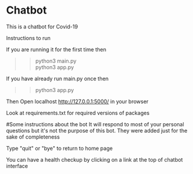 # Chatbot

This is a chatbot for Covid-19

Instructions to run

If you are running it for the first time then
>>python3 main.py<br>
>>python3 app.py

If you have already run main.py once then
>>python3 app.py

Then Open localhost http://127.0.0.1:5000/ in your browser

Look at requirements.txt for required versions of packages

#Some instructions about the bot
It will respond to most of your personal questions but it's not the purpose of this bot. They were added just for the sake of completeness

Type "quit" or "bye" to return to home page

You can have a health checkup by clicking on a link at the top of chatbot interface

